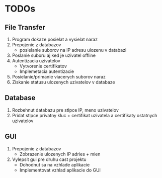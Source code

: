 # TODOs

## File Transfer

1. Program dokaze posielat a vysielat naraz
2. Prepojenie z databazov
    - posielanie suborov na IP adresu ulozenu v databazi
3. Poslanie suboru aj ked je uzivatel offline
4. Autentizacia uzivatelov
   - Vytvorenie certifikatov
   - Implemetacia autentizacie
5. Posielanie/primanie viacerych suborov naraz
6. Ziskanie statusu ulozenych uzivatelov v databaze


## Database

1. Rozbehnut databazu pre stlpce IP, meno uzivatelov
2. Pridat stlpce privatny kluc + certifikat uzivatela a certifikaty ostatnych uzivatelov

## GUI

1. Prepojenie z databazov
    - Zobrazenie ulozenych IP adries + mien
2. Vylepsit gui pre druhu cast projektu
    - Dohodnut sa na vzhlade aplikacie
    - Implementovat vzhlad aplikacie do GUI
    

